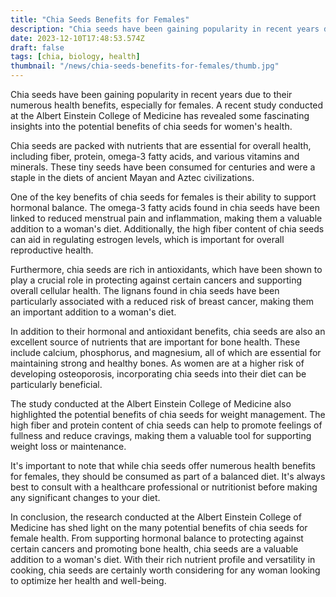 ```yaml
---
title: "Chia Seeds Benefits for Females"
description: "Chia seeds have been gaining popularity in recent years due to their numerous health benefits, especially for females. A recent study conducted at the Albert Einstein College of Medicine has revealed some fascinating insights into the potential benefits of chia seeds for women's health."
date: 2023-12-10T17:48:53.574Z
draft: false
tags: [chia, biology, health]
thumbnail: "/news/chia-seeds-benefits-for-females/thumb.jpg"
---
```


Chia seeds have been gaining popularity in recent years due to their numerous health benefits, especially for females. A recent study conducted at the Albert Einstein College of Medicine has revealed some fascinating insights into the potential benefits of chia seeds for women's health.

Chia seeds are packed with nutrients that are essential for overall health, including fiber, protein, omega-3 fatty acids, and various vitamins and minerals. These tiny seeds have been consumed for centuries and were a staple in the diets of ancient Mayan and Aztec civilizations.

One of the key benefits of chia seeds for females is their ability to support hormonal balance. The omega-3 fatty acids found in chia seeds have been linked to reduced menstrual pain and inflammation, making them a valuable addition to a woman's diet. Additionally, the high fiber content of chia seeds can aid in regulating estrogen levels, which is important for overall reproductive health.

Furthermore, chia seeds are rich in antioxidants, which have been shown to play a crucial role in protecting against certain cancers and supporting overall cellular health. The lignans found in chia seeds have been particularly associated with a reduced risk of breast cancer, making them an important addition to a woman's diet.

In addition to their hormonal and antioxidant benefits, chia seeds are also an excellent source of nutrients that are important for bone health. These include calcium, phosphorus, and magnesium, all of which are essential for maintaining strong and healthy bones. As women are at a higher risk of developing osteoporosis, incorporating chia seeds into their diet can be particularly beneficial.

The study conducted at the Albert Einstein College of Medicine also highlighted the potential benefits of chia seeds for weight management. The high fiber and protein content of chia seeds can help to promote feelings of fullness and reduce cravings, making them a valuable tool for supporting weight loss or maintenance.

It's important to note that while chia seeds offer numerous health benefits for females, they should be consumed as part of a balanced diet. It's always best to consult with a healthcare professional or nutritionist before making any significant changes to your diet.

In conclusion, the research conducted at the Albert Einstein College of Medicine has shed light on the many potential benefits of chia seeds for female health. From supporting hormonal balance to protecting against certain cancers and promoting bone health, chia seeds are a valuable addition to a woman's diet. With their rich nutrient profile and versatility in cooking, chia seeds are certainly worth considering for any woman looking to optimize her health and well-being.

